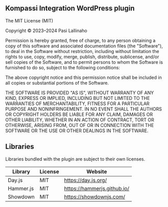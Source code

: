## Kompassi Integration WordPress plugin

The MIT License (MIT)

Copyright © 2023–2024 Pasi Lallinaho

Permission is hereby granted, free of charge, to any person obtaining a copy of this software and associated documentation files (the "Software"), to deal in the Software without restriction, including without limitation the rights to use, copy, modify, merge, publish, distribute, sublicense, and/or sell copies of the Software, and to permit persons to whom the Software is furnished to do so, subject to the following conditions:

The above copyright notice and this permission notice shall be included in all copies or substantial portions of the Software.

THE SOFTWARE IS PROVIDED "AS IS", WITHOUT WARRANTY OF ANY KIND, EXPRESS OR IMPLIED, INCLUDING BUT NOT LIMITED TO THE WARRANTIES OF MERCHANTABILITY, FITNESS FOR A PARTICULAR PURPOSE AND NONINFRINGEMENT. IN NO EVENT SHALL THE AUTHORS OR COPYRIGHT HOLDERS BE LIABLE FOR ANY CLAIM, DAMAGES OR OTHER LIABILITY, WHETHER IN AN ACTION OF CONTRACT, TORT OR OTHERWISE, ARISING FROM, OUT OF OR IN CONNECTION WITH THE SOFTWARE OR THE USE OR OTHER DEALINGS IN THE SOFTWARE.

## Libraries

Libraries bundled with the plugin are subject to their own licenses.

| Library            | License | Website                                              |
| ------------------ | ------- | ---------------------------------------------------- |
| Day.js             | MIT     | https://day.js.org/                                  |
| Hammer.js          | MIT     | https://hammerjs.github.io/                          |
| Showdown           | MIT     | https://showdownjs.com/                              |
